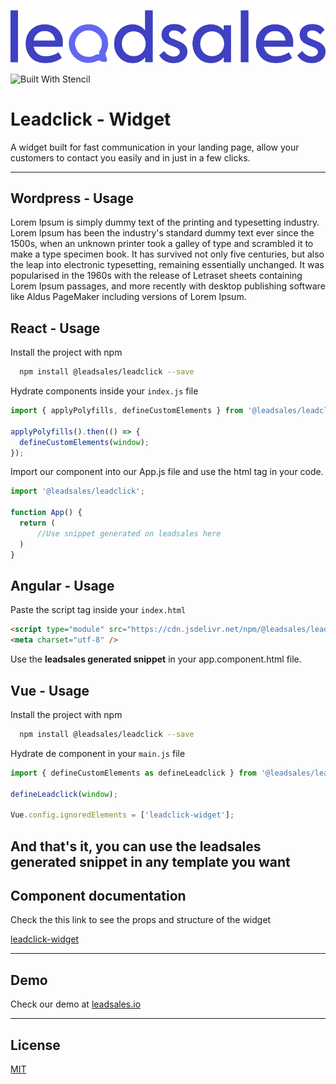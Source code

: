 ![Logo](./leadsales-logo.png)

![Built With Stencil](https://img.shields.io/badge/-Built%20With%20Stencil-16161d.svg?logo=data%3Aimage%2Fsvg%2Bxml%3Bbase64%2CPD94bWwgdmVyc2lvbj0iMS4wIiBlbmNvZGluZz0idXRmLTgiPz4KPCEtLSBHZW5lcmF0b3I6IEFkb2JlIElsbHVzdHJhdG9yIDE5LjIuMSwgU1ZHIEV4cG9ydCBQbHVnLUluIC4gU1ZHIFZlcnNpb246IDYuMDAgQnVpbGQgMCkgIC0tPgo8c3ZnIHZlcnNpb249IjEuMSIgaWQ9IkxheWVyXzEiIHhtbG5zPSJodHRwOi8vd3d3LnczLm9yZy8yMDAwL3N2ZyIgeG1sbnM6eGxpbms9Imh0dHA6Ly93d3cudzMub3JnLzE5OTkveGxpbmsiIHg9IjBweCIgeT0iMHB4IgoJIHZpZXdCb3g9IjAgMCA1MTIgNTEyIiBzdHlsZT0iZW5hYmxlLWJhY2tncm91bmQ6bmV3IDAgMCA1MTIgNTEyOyIgeG1sOnNwYWNlPSJwcmVzZXJ2ZSI%2BCjxzdHlsZSB0eXBlPSJ0ZXh0L2NzcyI%2BCgkuc3Qwe2ZpbGw6I0ZGRkZGRjt9Cjwvc3R5bGU%2BCjxwYXRoIGNsYXNzPSJzdDAiIGQ9Ik00MjQuNywzNzMuOWMwLDM3LjYtNTUuMSw2OC42LTkyLjcsNjguNkgxODAuNGMtMzcuOSwwLTkyLjctMzAuNy05Mi43LTY4LjZ2LTMuNmgzMzYuOVYzNzMuOXoiLz4KPHBhdGggY2xhc3M9InN0MCIgZD0iTTQyNC43LDI5Mi4xSDE4MC40Yy0zNy42LDAtOTIuNy0zMS05Mi43LTY4LjZ2LTMuNkgzMzJjMzcuNiwwLDkyLjcsMzEsOTIuNyw2OC42VjI5Mi4xeiIvPgo8cGF0aCBjbGFzcz0ic3QwIiBkPSJNNDI0LjcsMTQxLjdIODcuN3YtMy42YzAtMzcuNiw1NC44LTY4LjYsOTIuNy02OC42SDMzMmMzNy45LDAsOTIuNywzMC43LDkyLjcsNjguNlYxNDEuN3oiLz4KPC9zdmc%2BCg%3D%3D&colorA=16161d&style=flat-square)

# Leadclick - Widget

A widget built for fast communication in your landing page, allow your customers to contact you easily and in just in a few clicks.

---

## Wordpress - Usage

Lorem Ipsum is simply dummy text of the printing and
typesetting industry. Lorem Ipsum has been the industry's
standard dummy text ever since the 1500s,
when an unknown printer took a galley of type and
scrambled it to make a type specimen book. It has survived
not only five centuries, but also the leap into electronic
typesetting, remaining essentially unchanged. It was
popularised in the 1960s with the release of Letraset sheets
containing Lorem Ipsum passages, and more recently with
desktop publishing software like Aldus PageMaker including
versions of Lorem Ipsum.

## React - Usage

Install the project with npm

```bash
  npm install @leadsales/leadclick --save
```

Hydrate components inside your `index.js` file

```js
import { applyPolyfills, defineCustomElements } from '@leadsales/leadclick/dist/loader';

applyPolyfills().then(() => {
  defineCustomElements(window);
});
```

Import our component into our App.js file and use the html tag in your code.

```js
import '@leadsales/leadclick';

function App() {
  return (
      //Use snippet generated on leadsales here
  )
}
```

## Angular - Usage

Paste the script tag inside your `index.html`

```html
<script type="module" src="https://cdn.jsdelivr.net/npm/@leadsales/leadclick@1.4.0/dist/leadclick/leadclick.esm.js"></script>
<meta charset="utf-8" />
```

Use the **leadsales generated snippet** in your app.component.html file.

## Vue - Usage

Install the project with npm

```bash
  npm install @leadsales/leadclick --save
```

Hydrate de component in your `main.js` file

```js
import { defineCustomElements as defineLeadclick } from '@leadsales/leadclick/dist/loader';

defineLeadclick(window);

Vue.config.ignoredElements = ['leadclick-widget'];
```

## And that's it, you can use the leadsales generated snippet in any template you want

## Component documentation

Check the this link to see the props and structure of the widget

[leadclick-widget](https://github.com/Leadsales/leadclick/tree/main/src/components/leadclick#readme)

---

## Demo

Check our demo at [leadsales.io](https://leadsales.io/)

---

## License

[MIT](https://choosealicense.com/licenses/mit/)
